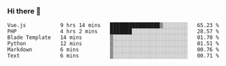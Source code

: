 ### Hi there 👋

<!--START_SECTION:waka-->

```text
Vue.js           9 hrs 14 mins   ████████████████▒░░░░░░░░   65.23 %
PHP              4 hrs 2 mins    ███████░░░░░░░░░░░░░░░░░░   28.57 %
Blade Template   14 mins         ▒░░░░░░░░░░░░░░░░░░░░░░░░   01.70 %
Python           12 mins         ▒░░░░░░░░░░░░░░░░░░░░░░░░   01.51 %
Markdown         6 mins          ▒░░░░░░░░░░░░░░░░░░░░░░░░   00.76 %
Text             6 mins          ▒░░░░░░░░░░░░░░░░░░░░░░░░   00.71 %
```

<!--END_SECTION:waka-->

<!--
**Jonas-VanHaeken/Jonas-VanHaeken** is a ✨ _special_ ✨ repository because its `README.md` (this file) appears on your GitHub profile.

Here are some ideas to get you started:

- 🔭 I’m currently working on ...
- 🌱 I’m currently learning ...
- 👯 I’m looking to collaborate on ...
- 🤔 I’m looking for help with ...
- 💬 Ask me about ...
- 📫 How to reach me: ...
- 😄 Pronouns: ...
- ⚡ Fun fact: ...
-->

